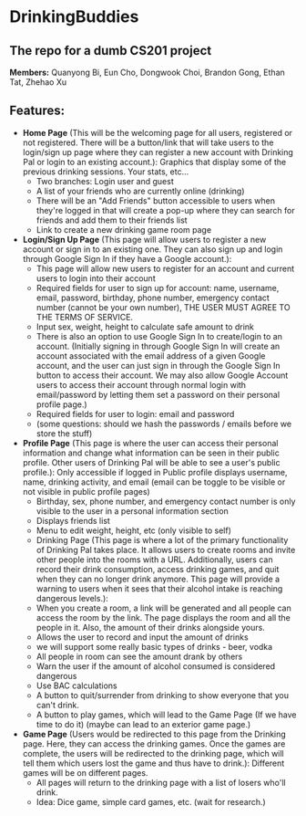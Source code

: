 # DrinkingBuddies
## The repo for a dumb CS201 project
**Members:** Quanyong Bi, Eun Cho, Dongwook Choi, Brandon Gong, Ethan Tat, Zhehao Xu

## Features:
* **Home Page** (This will be the welcoming page for all users, registered or not registered. There will be a button/link that will take users to the login/sign up page where they can register a new account with Drinking Pal or login to an existing account.): 
Graphics that display some of the previous drinking sessions. Your stats, etc...
    - Two branches: Login user and guest 
    - A list of your friends who are currently online (drinking)
    - There will be an "Add Friends" button accessible to users when they're logged in that will create a pop-up where they can search for friends and add them to their friends list
    - Link to create a new drinking game room page
* **Login/Sign Up Page** (This page will allow users to register a new account or sign in to an existing one. They can also sign up and login through Google Sign In if they have a Google account.):
    - This page will allow new users to register for an account and current users to login into their account
    - Required fields for user to sign up for account: name, username, email, password, birthday, phone number, emergency contact number (cannot be your own number), THE USER MUST AGREE TO THE TERMS OF SERVICE.
    - Input sex, weight, height to calculate safe amount to drink
    - There is also an option to use Google Sign In to create/login to an account. (Initially signing in through Google Sign In will create an account associated with the email address of a given Google account, and the user can just sign in through the Google Sign In button to access their account. We may also allow Google Account users to access their account through normal login with email/password by letting them set a password on their personal profile page.)
    - Required fields for user to login: email and password
    - (some questions: should we hash the passwords / emails before we store the stuff)
* **Profile Page** (This page is where the user can access their personal information and change what information can be seen in their  public profile. Other users of Drinking Pal will be able to see a user's public profile.):
Only accessible if logged in
Public profile displays username, name, drinking activity, and email (email can be toggle to be visible or not visible in public profile pages) 
    - Birthday, sex, phone number, and emergency contact number is only visible to the user in a personal information section
    - Displays friends list
    - Menu to edit weight, height, etc (only visible to self)
    - Drinking Page (This page is where a lot of the primary functionality of Drinking Pal takes place. It allows users to create rooms and invite other people into the rooms with a URL. Additionally, users can record their drink consumption, access drinking games, and quit when they can no longer drink anymore. This page will provide a warning to users when it sees that their alcohol intake is reaching dangerous levels.):
    - When you create a room, a link will be generated and all people can access the room by the link. The page displays the room and all the people in it. Also, the amount of their drinks alongside yours. 
    - Allows the user to record and input the amount of drinks 
    - we will support some really basic types of drinks - beer, vodka
    - All people in room can see the amount drank by others
    - Warn the user if the amount of alcohol consumed is considered dangerous
    - Use BAC calculations
    - A button to quit/surrender from drinking to show everyone that you can't drink.
    - A button to play games, which will lead to the Game Page (If we have time to do it) (maybe can lead to an exterior game page.)
* **Game Page** (Users would be redirected to this page from the Drinking page. Here, they can access the drinking games. Once the games are complete, the users will be redirected to the drinking page, which will tell them which users lost the game and thus have to drink.): 
Different games will be on different pages.
    - All pages will return to the drinking page with a list of losers who'll drink.
    - Idea: Dice game, simple card games, etc. (wait for research.)